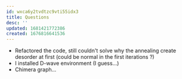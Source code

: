 ```yaml
---
id: wxca6y2tvdtzc9vti55idx3
title: Questions
desc: ''
updated: 1681421772386
created: 1676816641536
---
```


- Refactored the code, still couldn't solve why the annealing create desorder at first (could be normal in the first iterations ?)
- I installed D-wave environment (I guess...)
- Chimera graph...
